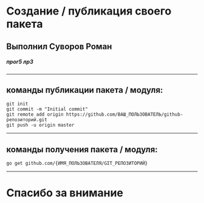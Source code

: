 # Создание / публикация своего пакета
## Выполнил Суворов Роман
##### прог5 лр3


---

## команды публикации пакета / модуля:

```
git init
git commit -m "Initial commit"
git remote add origin https://github.com/ВАШ_ПОЛЬЗОВАТЕЛЬ/github-репозиторий.git
git push -u origin master
```

---

## команды получения пакета / модуля:
```
go get github.com/{ИМЯ_ПОЛЬЗОВАТЕЛЯ/GIT_РЕПОЗИТОРИЙ}
```

---

# Спасибо за внимание